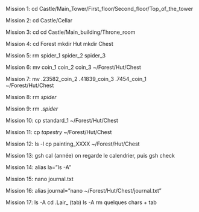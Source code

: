 Mission 1:
cd Castle/Main_Tower/First_floor/Second_floor/Top_of_the_tower

Mission 2:
cd Castle/Cellar

Mission 3:
cd
cd Castle/Main_building/Throne_room

Mission 4:
cd Forest
mkdir Hut
mkdir Chest

Mission 5:
rm spider_1 spider_2 spider_3

Mission 6:
mv coin_1 coin_2 coin_3 ~/Forest/Hut/Chest

Mission 7:
mv .23582_coin_2 .41839_coin_3 .7454_coin_1 ~/Forest/Hut/Chest

Mission 8:
rm *spider*

Mission 9:
rm .*spider*

Mission 10:
cp standard_1 ~/Forest/Hut/Chest

Mission 11:
cp *tapestry* ~/Forest/Hut/Chest

Mission 12:
ls -l
cp painting_XXXX ~/Forest/Hut/Chest

Mission 13:
gsh cal (année)
on regarde le calendrier, puis
gsh check

Mission 14:
alias la=”ls -A”


Mission 15:
nano journal.txt

Mission 16:
alias journal=”nano ~/Forest/Hut/Chest/journal.txt”

Mission 17:
ls -A
cd .Lair_ (tab)
ls -A
rm quelques chars + tab